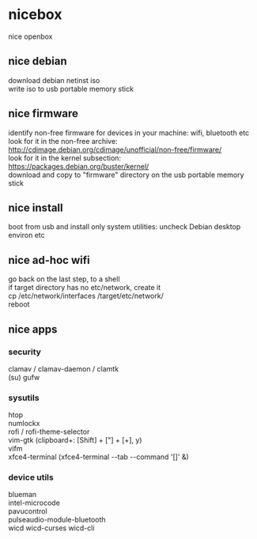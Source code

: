 # nicebox
nice openbox

## nice debian
download debian netinst iso  
write iso to usb portable memory stick  

## nice firmware
identify non-free firmware for devices in your machine: wifi, bluetooth etc  
look for it in the non-free archive: http://cdimage.debian.org/cdimage/unofficial/non-free/firmware/  
look for it in the kernel subsection: https://packages.debian.org/buster/kernel/  
download and copy to "firmware" directory on the usb portable memory stick  

## nice install
boot from usb and install only system utilities: uncheck Debian desktop environ etc  

## nice ad-hoc wifi
go back on the last step, to a shell  
if target directory has no etc/network, create it  
cp /etc/network/interfaces /target/etc/network/  
reboot  

## nice apps

### security
clamav / clamav-daemon / clamtk  
(su) gufw  

### sysutils
htop  
numlockx  
rofi / rofi-theme-selector  
vim-gtk (clipboard+: [Shift] + ["] + [+], y)  
vifm  
xfce4-terminal (xfce4-terminal --tab --command '[]' &)  

### device utils
blueman  
intel-microcode  
pavucontrol  
pulseaudio-module-bluetooth  
wicd
wicd-curses
wicd-cli
